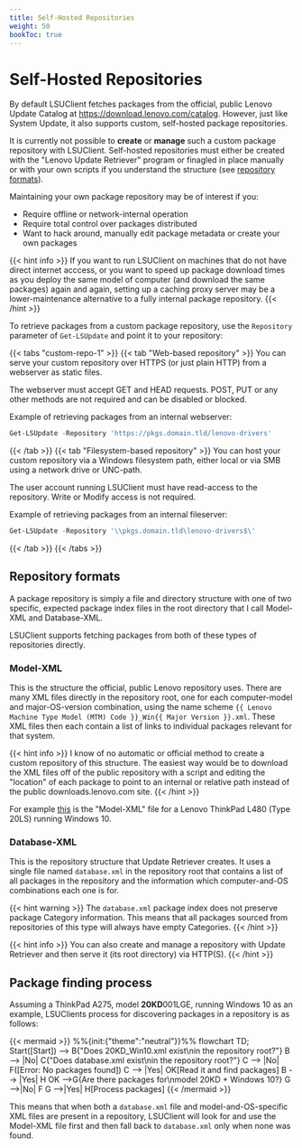 ```yaml
---
title: Self-Hosted Repositories
weight: 50
bookToc: true
---
```


# Self-Hosted Repositories

By default LSUClient fetches packages from the official, public Lenovo Update Catalog at https://download.lenovo.com/catalog.
However, just like System Update, it also supports custom, self-hosted package repositories.

It is currently not possible to **create** or **manage** such a custom package repository with LSUClient.
Self-hosted repositories must either be created with the "Lenovo Update Retriever" program or finagled in
place manually or with your own scripts if you understand the structure (see [repository formats](#repository-formats)).

Maintaining your own package repository may be of interest if you:

- Require offline or network-internal operation
- Require total control over packages distributed
- Want to hack around, manually edit package metadata or create your own packages

{{< hint info >}}
If you want to run LSUClient on machines that do not have direct internet acccess, or you want to speed up package
download times as you deploy the same model of computer (and download the same packages) again and again, setting up
a caching proxy server may be a lower-maintenance alternative to a fully internal package repository.
{{< /hint >}}

To retrieve packages from a custom package repository, use the `Repository` parameter of `Get-LSUpdate` and point it to your repository:

{{< tabs "custom-repo-1" >}}
{{< tab "Web-based repository" >}}
You can serve your custom repository over HTTPS (or just plain HTTP) from a webserver as static files.

The webserver must accept GET and HEAD requests.
POST, PUT or any other methods are not required and can be disabled or blocked.

Example of retrieving packages from an internal webserver:
```powershell
Get-LSUpdate -Repository 'https://pkgs.domain.tld/lenovo-drivers'
```
{{< /tab >}}
{{< tab "Filesystem-based repository" >}}
You can host your custom repository via a Windows filesystem path, either local or via SMB using a network drive or UNC-path.

The user account running LSUClient must have read-access to the repository. Write or Modify access is not required.

Example of retrieving packages from an internal fileserver:
```powershell
Get-LSUpdate -Repository '\\pkgs.domain.tld\lenovo-drivers$\'
```
{{< /tab >}}
{{< /tabs >}}

## Repository formats

A package repository is simply a file and directory structure with one of two specific, expected package index
files in the root directory that I call Model-XML and Database-XML.

LSUClient supports fetching packages from both of these types of repositories directly.

### Model-XML 

This is the structure the official, public Lenovo repository uses. There are many XML files directly in the
repository root, one for each computer-model and major-OS-version combination, using the name scheme
`{{ Lenovo Machine Type Model (MTM) Code }}_Win{{ Major Version }}.xml`. These XML files then each contain
a list of links to individual packages relevant for that system.

{{< hint info >}}
I know of no automatic or official method to create a custom repository of this structure. The easiest way would be to download the XML files off of the public repository with a script and editing the "location" of each package to point to an internal or relative path instead of the public downloads.lenovo.com site.
{{< /hint >}}

For example [this](https://download.lenovo.com/catalog/20ls_win10.xml) is the "Model-XML" file
for a Lenovo ThinkPad L480 (Type 20LS) running Windows 10.

### Database-XML

This is the repository structure that Update Retriever creates. It uses a single file named `database.xml` in the repository root that contains a list of all packages in the repository and the information which computer-and-OS combinations each one is for.

{{< hint warning >}}
The `database.xml` package index does not preserve package Category information. This means that all packages sourced from repositories of this type will always have empty Categories.
{{< /hint >}}

{{< hint info >}}
You can also create and manage a repository with Update Retriever and then serve it (its root directory) via HTTP(S).
{{< /hint >}}

## Package finding process

Assuming a ThinkPad A275, model **20KD**001LGE, running Windows 10 as an example,
LSUClients process for discovering packages in a repository is as follows:

{{< mermaid >}}
%%{init:{"theme":"neutral"}}%%
flowchart TD;
    Start([Start]) --> B{"Does 20KD_Win10.xml exist\nin the repository root?"}
    B --> |No| C{"Does database.xml exist\nin the repository root?"}
    C --> |No| F([Error: No packages found])
    C --> |Yes| OK[Read it and find packages]
    B --> |Yes| H
    OK -->G{Are there packages for\nmodel 20KD + Windows 10?}
    G -->|No| F
    G -->|Yes| H[Process packages]
{{< /mermaid >}}

This means that when both a `database.xml` file and model-and-OS-specific XML files are present in a repository,
LSUClient will look for and use the Model-XML file first and then fall back to `database.xml` only when none was found.

